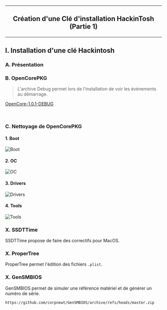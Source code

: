 -------------------------------------------------------------------------------------------------------------------
## <p align='center'> Création d'une Clé d'installation HackinTosh (Partie 1) </p>

-------------------------------------------------------------------------------------------------------------------
## I. Installation d'une clé Hackintosh
### A. Présentation

### B. OpenCorePKG
> L'archive Debug permet lors de l'installation de voir les événements au démarrage.

[OpenCore-1.0.1-DEBUG](https://github.com/acidanthera/OpenCorePkg/releases/download/1.0.1/OpenCore-1.0.1-DEBUG.zip)

<br />

### C. Nettoyage de OpenCorePKG
#### 1. Boot
![Boot](https://github.com/user-attachments/assets/f85f177f-7df7-4bfc-b6c4-bb9de17e8012)

#### 2. OC
![OC](https://github.com/user-attachments/assets/7ad7edb5-98f2-4c10-acf0-678e2b59ee49)

#### 3. Drivers
![Drivers](https://github.com/user-attachments/assets/86ad5806-8a56-4528-9710-efce67c95617)

#### 4. Tools
![Tools](https://github.com/user-attachments/assets/6d37d831-77cf-4792-a535-945276e38a3a)


### X. SSDTTime
SSDTTime propose de faire des correctifs pour MacOS.

### X. ProperTree
ProperTree permet l'édition des fichiers `.plist`.

### X. GenSMBIOS
GenSMBIOS permet de simuler une référence matériel et de générer un numéro de série.
```
https://github.com/corpnewt/GenSMBIOS/archive/refs/heads/master.zip
```
